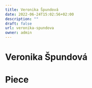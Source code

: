 ```yaml
---
title: Veronika Špundová
date: 2022-06-24T15:02:56+02:00
description: ""
draft: false
url: veronika-spundova
owner: admin
---
```

# Veronika Špundová

<!-- SECTION BREAK -->
# Piece

